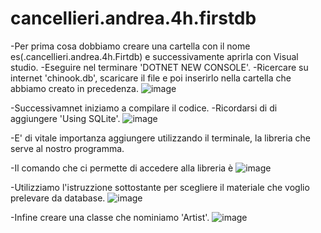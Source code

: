 # cancellieri.andrea.4h.firstdb

-Per prima cosa  dobbiamo creare una cartella con il nome es(.cancellieri.andrea.4h.Firtdb) e successivamente aprirla con Visual studio.
-Eseguire nel terminare 'DOTNET NEW CONSOLE'.
-Ricercare su internet 'chinook.db', scaricare il file e poi inserirlo nella cartella che abbiamo creato in precedenza.
![image](https://user-images.githubusercontent.com/116791211/236137598-e20d86f9-08fd-469a-a19e-ad19cce52a53.png)

-Successivamnet iniziamo a compilare il codice.
-Ricordarsi di di aggiungere 'Using SQLite'.
![image](https://user-images.githubusercontent.com/116791211/236141065-85bf5b05-0c91-4192-85f4-91bf31bc3fa7.png)

-E' di vitale importanza aggiungere utilizzando il terminale, la libreria che serve al nostro programma.


-Il comando che ci permette di accedere alla libreria è
![image](https://user-images.githubusercontent.com/116791211/236141928-07761fa3-177c-4742-912c-e472636509b6.png)


-Utilizziamo l'istruzzione sottostante per scegliere il materiale che voglio prelevare da database.
![image](https://user-images.githubusercontent.com/116791211/236141709-e9530cef-6ab5-4cf9-ad3c-85640d7214f6.png)

-Infine creare una classe che nominiamo 'Artist'.
![image](https://user-images.githubusercontent.com/116791211/236144013-dda4719b-3b51-4a37-a1a2-f8a0b0e063cd.png)


